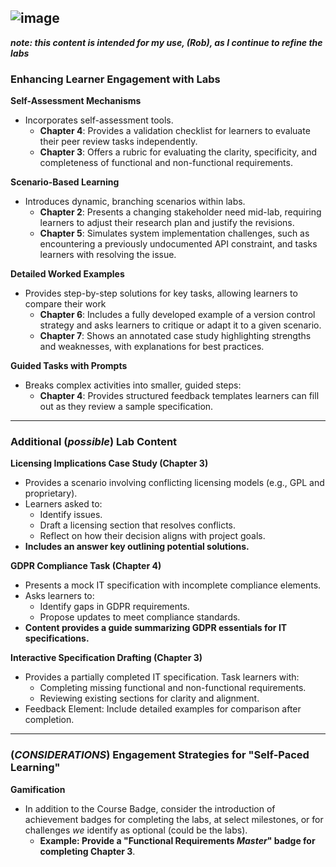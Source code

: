 ![image](https://github.com/user-attachments/assets/d924111a-0127-40bb-a46b-9738c35cd1cd)
---
_**note: this content is intended for my use, (Rob), as I continue to refine the labs**_

### Enhancing Learner Engagement with Labs

**Self-Assessment Mechanisms**
   - Incorporates self-assessment tools.
     - **Chapter 4**: Provides a validation checklist for learners to evaluate their peer review tasks independently.
     - **Chapter 3**: Offers a rubric for evaluating the clarity, specificity, and completeness of functional and non-functional requirements.

**Scenario-Based Learning**
   - Introduces dynamic, branching scenarios within labs.
     - **Chapter 2**: Presents a changing stakeholder need mid-lab, requiring learners to adjust their research plan and justify the revisions.
     - **Chapter 5**: Simulates system implementation challenges, such as encountering a previously undocumented API constraint, and tasks learners with resolving the issue.

**Detailed Worked Examples**
   - Provides step-by-step solutions for key tasks, allowing learners to compare their work
     - **Chapter 6**: Includes a fully developed example of a version control strategy and asks learners to critique or adapt it to a given scenario.
     - **Chapter 7**: Shows an annotated case study highlighting strengths and weaknesses, with explanations for best practices.

**Guided Tasks with Prompts**
   - Breaks complex activities into smaller, guided steps:
     - **Chapter 4**: Provides structured feedback templates learners can fill out as they review a sample specification.
---
### Additional (_possible_) Lab Content 

**Licensing Implications Case Study (Chapter 3)**
   - Provides a scenario involving conflicting licensing models (e.g., GPL and proprietary).
   - Learners asked to:
     - Identify issues.
     - Draft a licensing section that resolves conflicts.
     - Reflect on how their decision aligns with project goals.
   - **Includes an answer key outlining potential solutions.**

**GDPR Compliance Task (Chapter 4)**
   - Presents a mock IT specification with incomplete compliance elements.
   - Asks learners to:
     - Identify gaps in GDPR requirements.
     - Propose updates to meet compliance standards.
   - **Content provides a guide summarizing GDPR essentials for IT specifications.**

**Interactive Specification Drafting (Chapter 3)**
   - Provides a partially completed IT specification. Task learners with:
     - Completing missing functional and non-functional requirements.
     - Reviewing existing sections for clarity and alignment.
   - Feedback Element: Include detailed examples for comparison after completion.

---

### (_CONSIDERATIONS_) Engagement Strategies for "Self-Paced Learning"

**Gamification**
   - In addition to the Course Badge, consider the introduction of achievement badges for completing the labs, at select milestones, or for challenges _we_ identify as optional (could be the labs).
     - **Example: Provide a "Functional Requirements _Master_" badge for completing Chapter 3**.
